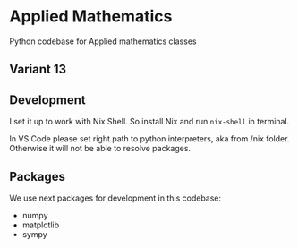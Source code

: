 # Applied Mathematics

Python codebase for Applied mathematics classes

## Variant 13

## Development

I set it up to work with Nix Shell. So install Nix and run `nix-shell` in terminal.

In VS Code please set right path to python interpreters, aka from /nix folder.
Otherwise it will not be able to resolve packages. 

## Packages

We use next packages for development in this codebase:

- numpy
- matplotlib
- sympy
